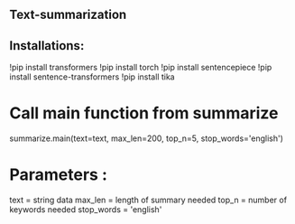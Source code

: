 ## Text-summarization

## Installations:
  !pip install transformers
  !pip install torch
  !pip install sentencepiece
  !pip install sentence-transformers
  !pip install tika


# Call main function from summarize
  summarize.main(text=text, max_len=200, top_n=5, stop_words='english')


# Parameters :
  text = string data
  max_len = length of summary needed
  top_n = number of keywords needed
  stop_words = 'english'
